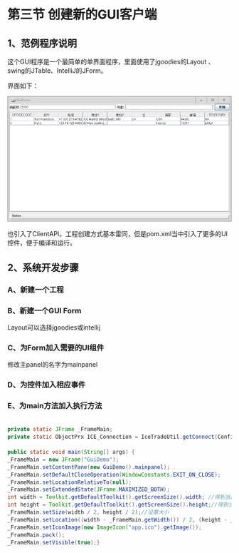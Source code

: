 # 第三节 创建新的GUI客户端

## 1、范例程序说明

这个GUI程序是一个最简单的单界面程序，里面使用了jgoodies的Layout 、swing的JTable、IntelliJ的JForm。

界面如下：

![](/assets/05.png)

也引入了ClientAPI。工程创建方式基本雷同，但是pom.xml当中引入了更多的UI控件，便于编译和运行。



## 2、系统开发步骤

### A、新建一个工程

### B、新建一个GUI Form

Layout可以选择jgoodies或intellij

### C、为Form加入需要的UI组件
修改主panel的名字为mainpanel

### D、为控件加入相应事件

### E、为main方法加入执行方法

```java

private static JFrame _FrameMain;
private static ObjectPrx ICE_Connection = IceTradeUtil.getConnect(ConfigUtil.getInstance().getPropConfig().getStringArray("servers"));

public static void main(String[] args) { 
_FrameMain = new JFrame("GuiDemo"); 
_FrameMain.setContentPane(new GuiDemo().mainpanel); 
_FrameMain.setDefaultCloseOperation(WindowConstants.EXIT_ON_CLOSE); 
_FrameMain.setLocationRelativeTo(null); 
_FrameMain.setExtendedState(JFrame.MAXIMIZED_BOTH); 
int width = Toolkit.getDefaultToolkit().getScreenSize().width; //得到当前屏幕分辨率的高 
int height = Toolkit.getDefaultToolkit().getScreenSize().height;//得到当前屏幕分辨率的宽 
_FrameMain.setSize(width / 2, height / 2);//设置大小 
_FrameMain.setLocation((width - _FrameMain.getWidth()) / 2, (height - _FrameMain.getHeight()) / 2); //设置窗体居中显示 
_FrameMain.setIconImage(new ImageIcon("app.ico").getImage()); 
_FrameMain.pack(); 
_FrameMain.setVisible(true);}



```











